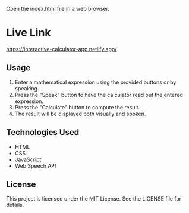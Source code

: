 Open the index.html file in a web browser.

# Live Link
https://interactive-calculator-app.netlify.app/

## Usage
1. Enter a mathematical expression using the provided buttons or by speaking.
2. Press the "Speak" button to have the calculator read out the entered expression.
3. Press the "Calculate" button to compute the result.
4. The result will be displayed both visually and spoken.

## Technologies Used
- HTML
- CSS
- JavaScript
- Web Speech API

## License
This project is licensed under the MIT License. See the LICENSE file for details.
